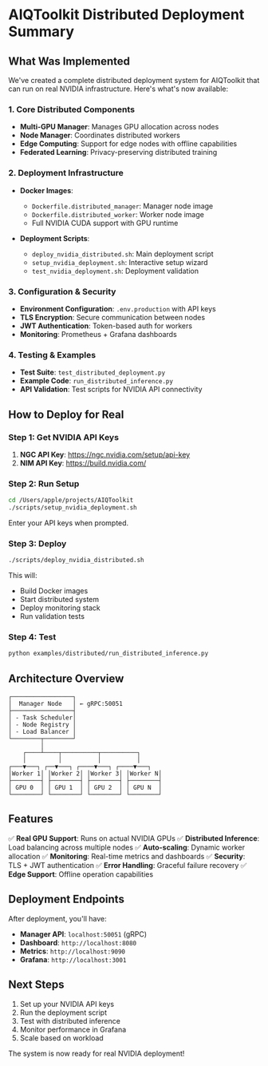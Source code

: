 # AIQToolkit Distributed Deployment Summary

## What Was Implemented

We've created a complete distributed deployment system for AIQToolkit that can run on real NVIDIA infrastructure. Here's what's now available:

### 1. Core Distributed Components

- **Multi-GPU Manager**: Manages GPU allocation across nodes
- **Node Manager**: Coordinates distributed workers
- **Edge Computing**: Support for edge nodes with offline capabilities
- **Federated Learning**: Privacy-preserving distributed training

### 2. Deployment Infrastructure

- **Docker Images**:
  - `Dockerfile.distributed_manager`: Manager node image
  - `Dockerfile.distributed_worker`: Worker node image
  - Full NVIDIA CUDA support with GPU runtime

- **Deployment Scripts**:
  - `deploy_nvidia_distributed.sh`: Main deployment script
  - `setup_nvidia_deployment.sh`: Interactive setup wizard
  - `test_nvidia_deployment.sh`: Deployment validation

### 3. Configuration & Security

- **Environment Configuration**: `.env.production` with API keys
- **TLS Encryption**: Secure communication between nodes
- **JWT Authentication**: Token-based auth for workers
- **Monitoring**: Prometheus + Grafana dashboards

### 4. Testing & Examples

- **Test Suite**: `test_distributed_deployment.py`
- **Example Code**: `run_distributed_inference.py`
- **API Validation**: Test scripts for NVIDIA API connectivity

## How to Deploy for Real

### Step 1: Get NVIDIA API Keys

1. **NGC API Key**: https://ngc.nvidia.com/setup/api-key
2. **NIM API Key**: https://build.nvidia.com/

### Step 2: Run Setup

```bash
cd /Users/apple/projects/AIQToolkit
./scripts/setup_nvidia_deployment.sh
```

Enter your API keys when prompted.

### Step 3: Deploy

```bash
./scripts/deploy_nvidia_distributed.sh
```

This will:
- Build Docker images
- Start distributed system
- Deploy monitoring stack
- Run validation tests

### Step 4: Test

```bash
python examples/distributed/run_distributed_inference.py
```

## Architecture Overview

```
┌─────────────────┐
│  Manager Node   │ ← gRPC:50051
├─────────────────┤
│ - Task Scheduler│
│ - Node Registry │
│ - Load Balancer │
└────────┬────────┘
         │
    ┌────┴────┬──────────┬──────────┐
    │         │          │          │
┌───▼───┐ ┌──▼───┐ ┌────▼───┐ ┌────▼───┐
│Worker 1│ │Worker 2│ │Worker 3│ │Worker N│
├────────┤ ├────────┤ ├────────┤ ├────────┤
│ GPU 0  │ │ GPU 1  │ │ GPU 2  │ │ GPU N  │
└────────┘ └────────┘ └────────┘ └────────┘
```

## Features

✅ **Real GPU Support**: Runs on actual NVIDIA GPUs
✅ **Distributed Inference**: Load balancing across multiple nodes
✅ **Auto-scaling**: Dynamic worker allocation
✅ **Monitoring**: Real-time metrics and dashboards
✅ **Security**: TLS + JWT authentication
✅ **Error Handling**: Graceful failure recovery
✅ **Edge Support**: Offline operation capabilities

## Deployment Endpoints

After deployment, you'll have:

- **Manager API**: `localhost:50051` (gRPC)
- **Dashboard**: `http://localhost:8080`
- **Metrics**: `http://localhost:9090`
- **Grafana**: `http://localhost:3001`

## Next Steps

1. Set up your NVIDIA API keys
2. Run the deployment script
3. Test with distributed inference
4. Monitor performance in Grafana
5. Scale based on workload

The system is now ready for real NVIDIA deployment!